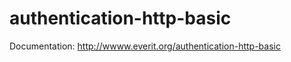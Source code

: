 authentication-http-basic
=========================

Documentation: http://wwww.everit.org/authentication-http-basic
